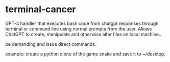 # terminal-cancer
GPT-4 handler that executes bash code from chatgpt responses through terminal or command line using normal prompts from the user. Allows ChatGPT to create, manipulate and otherwise alter files on local machine..


be demanding and issue direct commands.

example: create a python clone of the game snake and save it to ~/desktop.
